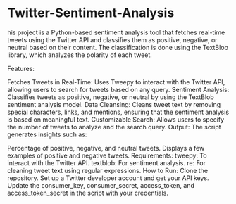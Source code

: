 # Twitter-Sentiment-Analysis
his project is a Python-based sentiment analysis tool that fetches real-time tweets using the Twitter API and classifies them as positive, negative, or neutral based on their content. The classification is done using the TextBlob library, which analyzes the polarity of each tweet.


Features:


Fetches Tweets in Real-Time: Uses Tweepy to interact with the Twitter API, allowing users to search for tweets based on any query.
Sentiment Analysis: Classifies tweets as positive, negative, or neutral by using the TextBlob sentiment analysis model.
Data Cleansing: Cleans tweet text by removing special characters, links, and mentions, ensuring that the sentiment analysis is based on meaningful text.
Customizable Search: Allows users to specify the number of tweets to analyze and the search query.
Output:
The script generates insights such as:

Percentage of positive, negative, and neutral tweets.
Displays a few examples of positive and negative tweets.
Requirements:
tweepy: To interact with the Twitter API.
textblob: For sentiment analysis.
re: For cleaning tweet text using regular expressions.
How to Run:
Clone the repository.
Set up a Twitter developer account and get your API keys.
Update the consumer_key, consumer_secret, access_token, and access_token_secret in the script with your credentials.
